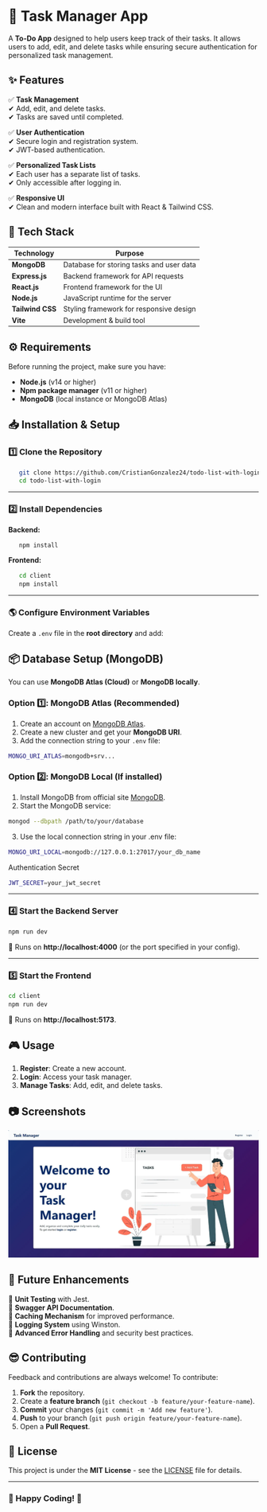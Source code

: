 # 📌 Task Manager App

A **To-Do App** designed to help users keep track of their tasks. It allows users to add, edit, and delete tasks while ensuring secure authentication for personalized task management.

## ✨ Features

✅ **Task Management**  
✔ Add, edit, and delete tasks.  
✔ Tasks are saved until completed.

✅ **User Authentication**  
✔ Secure login and registration system.  
✔ JWT-based authentication.

✅ **Personalized Task Lists**  
✔ Each user has a separate list of tasks.  
✔ Only accessible after logging in.

✅ **Responsive UI**  
✔ Clean and modern interface built with React & Tailwind CSS.

## 🚀 Tech Stack

| Technology    | Purpose                       |
|--------------|-----------------------------|
| **MongoDB**  | Database for storing tasks and user data |
| **Express.js** | Backend framework for API requests |
| **React.js**  | Frontend framework for the UI |
| **Node.js**  | JavaScript runtime for the server |
| **Tailwind CSS** | Styling framework for responsive design |
| **Vite**  | Development & build tool |

## ⚙ Requirements

Before running the project, make sure you have:

- **Node.js** (v14 or higher)
- **Npm package manager** (v11 or higher)
- **MongoDB** (local instance or MongoDB Atlas)

## 📥 Installation & Setup

### 1️⃣ Clone the Repository
```bash
   git clone https://github.com/CristianGonzalez24/todo-list-with-login.git
   cd todo-list-with-login
```

---

### 2️⃣ Install Dependencies
**Backend:**
```bash
   npm install
```

**Frontend:**
```bash
   cd client
   npm install
```

---

### 🌎 Configure Environment Variables
Create a `.env` file in the **root directory** and add:

## 📦 Database Setup (MongoDB)
You can use **MongoDB Atlas (Cloud)** or **MongoDB locally**.

### Option 1️⃣: MongoDB Atlas (Recommended)
1. Create an account on [MongoDB Atlas](https://www.mongodb.com/atlas).
2. Create a new cluster and get your **MongoDB URI**.
3. Add the connection string to your `.env` file:
```sh
MONGO_URI_ATLAS=mongodb+srv...
```

### Option 2️⃣: MongoDB Local (If installed)
1. Install MongoDB from official site [MongoDB](https://www.mongodb.com/try/download/community).
2. Start the MongoDB service:
```bash
mongod --dbpath /path/to/your/database
```
3. Use the local connection string in your .env file:
```sh
MONGO_URI_LOCAL=mongodb://127.0.0.1:27017/your_db_name
```

Authentication Secret
```sh
JWT_SECRET=your_jwt_secret
```

---

### 4️⃣ Start the Backend Server
```bash
npm run dev
```
🔹 Runs on **http://localhost:4000** (or the port specified in your config).

---

### 5️⃣ Start the Frontend
```bash
cd client
npm run dev
```
🔹 Runs on **http://localhost:5173**.

## 🎮 Usage

1. **Register**: Create a new account.
2. **Login**: Access your task manager.
3. **Manage Tasks**: Add, edit, and delete tasks.

## 📷 Screenshots

![To-Do App](docs/toDo-app-screenshot.webp)

## 📆 Future Enhancements

🔹 **Unit Testing** with Jest.  
🔹 **Swagger API Documentation**.  
🔹 **Caching Mechanism** for improved performance.  
🔹 **Logging System** using Winston.  
🔹 **Advanced Error Handling** and security best practices.  

## 😎 Contributing

Feedback and contributions are always welcome! To contribute:

1. **Fork** the repository.
2. Create a **feature branch** (`git checkout -b feature/your-feature-name`).
3. **Commit** your changes (`git commit -m 'Add new feature'`).
4. **Push** to your branch (`git push origin feature/your-feature-name`).
5. Open a **Pull Request**.

## 📜 License

This project is under the **MIT License** - see the [LICENSE](LICENSE) file for details.

---
### 🎉 Happy Coding! 🚀

